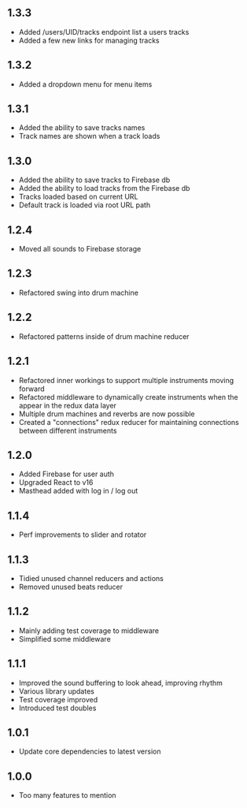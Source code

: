 ## 1.3.3

- Added /users/UID/tracks endpoint list a users tracks
- Added a few new links for managing tracks

## 1.3.2

- Added a dropdown menu for menu items

## 1.3.1

- Added the ability to save tracks names
- Track names are shown when a track loads

## 1.3.0

- Added the ability to save tracks to Firebase db
- Added the ability to load tracks from the Firebase db
- Tracks loaded based on current URL
- Default track is loaded via root URL path

## 1.2.4

- Moved all sounds to Firebase storage

## 1.2.3

- Refactored swing into drum machine

## 1.2.2

- Refactored patterns inside of drum machine reducer

## 1.2.1

- Refactored inner workings to support multiple instruments moving forward
- Refactored middleware to dynamically create instruments when the appear in the redux data layer
- Multiple drum machines and reverbs are now possible
- Created a "connections" redux reducer for maintaining connections between different instruments

## 1.2.0

- Added Firebase for user auth
- Upgraded React to v16
- Masthead added with log in / log out

## 1.1.4

- Perf improvements to slider and rotator

## 1.1.3

- Tidied unused channel reducers and actions
- Removed unused beats reducer

## 1.1.2

- Mainly adding test coverage to middleware
- Simplified some middleware

## 1.1.1

- Improved the sound buffering to look ahead, improving rhythm
- Various library updates
- Test coverage improved
- Introduced test doubles

## 1.0.1

- Update core dependencies to latest version

## 1.0.0

- Too many features to mention
